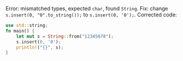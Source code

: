 Error: mismatched types, expected `char`, found `String`.
Fix: change `s.insert(0, "0".to_string());` to `s.insert(0, '0');`.
Corrected code:
```rs
use std::string;
fn main() {
    let mut s = String::from("12345678");
    s.insert(0, '0');
    println!("{}", s);
}
```
